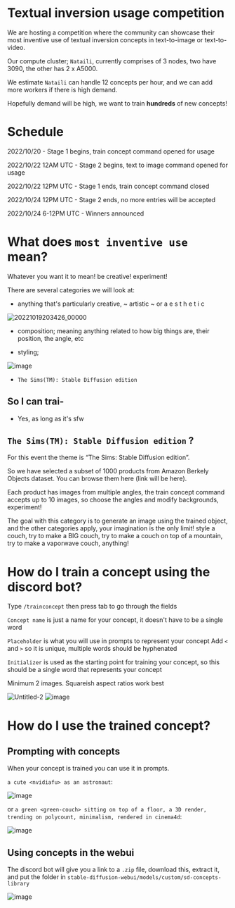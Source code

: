 # Textual inversion usage competition

We are hosting a competition where the community can showcase their most inventive use of textual inversion concepts in text-to-image or text-to-video.

Our compute cluster; `Nataili`, currently comprises of 3 nodes, two have 3090, the other has 2 x A5000.

We estimate `Nataili` can handle 12 concepts per hour, and we can add more workers if there is high demand.

Hopefully demand will be high, we want to train **hundreds** of new concepts!

# Schedule

2022/10/20 - Stage 1 begins, train concept command opened for usage

2022/10/22 12AM UTC - Stage 2 begins, text to image command opened for usage

2022/10/22 12PM UTC - Stage 1 ends, train concept command closed

2022/10/24 12PM UTC - Stage 2 ends, no more entries will be accepted

2022/10/24 6-12PM UTC - Winners announced


# What does `most inventive use` mean?

Whatever you want it to mean! be creative! experiment! 

There are several categories we will look at:

* anything that's particularly creative, ~ artistic ~ or a e s t h e t i c

![20221019203426_00000](https://user-images.githubusercontent.com/106811348/197045193-d6f9c56b-9989-4f1c-b42a-bb02d62d77cd.png)

* composition; meaning anything related to how big things are, their position, the angle, etc

* styling; 

![image](https://user-images.githubusercontent.com/106811348/197045629-029ba6f5-1f79-475c-9ce7-969aaf3d253b.png)

* `The Sims(TM): Stable Diffusion edition`

## So I can trai-

* Yes, as long as it's sfw

## `The Sims(TM): Stable Diffusion edition` ?

For this event the theme is “The Sims: Stable Diffusion edition”. 

So we have selected a subset of 1000 products from Amazon Berkely Objects dataset.
You can browse them here (link will be here).

Each product has images from multiple angles, the train concept command accepts up to 10 images, so choose the angles and modify backgrounds, experiment!

The goal with this category is to generate an image using the trained object, and the other categories apply, your imagination is the only limit! style a couch, try to make a BIG couch, try to make a couch on top of a mountain, try to make a vaporwave couch, anything!

# How do I train a concept using the discord bot?

Type `/trainconcept` then press tab to go through the fields

`Concept name` is just a name for your concept, it doesn't have to be a single word

`Placeholder` is what you will use in prompts to represent your concept
Add `<` and `>` so it is unique, multiple words should be hyphenated

`Initializer` is used as the starting point for training your concept, so this should be a single word that represents your concept

Minimum 2 images. Squareish aspect ratios work best

![Untitled-2](https://user-images.githubusercontent.com/106811348/197035834-cc973e29-31f8-48de-be2d-788fbe938b2e.png)
![image](https://user-images.githubusercontent.com/106811348/197035870-b91ef2a8-0ffd-47e1-a8df-9600df26cd6b.png)

# How do I use the trained concept?

## Prompting with concepts

When your concept is trained you can use it in prompts.

`a cute <nvidiafu> as an astronaut`:

![image](https://user-images.githubusercontent.com/106811348/197037250-044ea241-72a5-4caa-b772-35034245b4b6.png)

or `a green <green-couch> sitting on top of a floor, a 3D render, trending on polycount, minimalism, rendered in cinema4d`:

![image](https://user-images.githubusercontent.com/106811348/197037344-7ce72188-9129-4ba2-8a28-cba5fd664a9c.png)

## Using concepts in the webui

The discord bot will give you a link to a `.zip` file, download this, extract it, and put the folder in `stable-diffusion-webui/models/custom/sd-concepts-library`

![image](https://user-images.githubusercontent.com/106811348/197037892-ce53bea4-d1db-4b25-bb7c-7dfe4d71b2b1.png)
